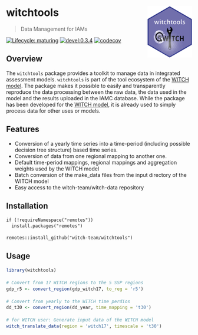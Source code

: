 
<!-- README.md is generated from README.Rmd. Please edit that file -->
<!-- Because of a bug, duplicate the header below in the md file before building pkgdown  -->

# witchtools <img src="man/figures/logo.png" align="right" alt="" width="120" />

> Data Management for IAMs

<!-- badges: start -->

[![Lifecycle:
maturing](https://img.shields.io/badge/lifecycle-maturing-blue.svg)](https://www.tidyverse.org/lifecycle/#maturing)
[![devel:0.3.4](https://img.shields.io/badge/devel%20version-0.3.4-green.svg)](https://github.com/witch-team/witchtools)
[![codecov](https://codecov.io/gh/witch-team/witchtools/branch/master/graph/badge.svg)](https://codecov.io/gh/witch-team/witchtools)
<!-- badges: end -->

## Overview

The `witchtools` package provides a toolkit to manage data in integrated
assessment models. `witchtools` is part of the tool ecosystem of the
[WITCH model](https://www.witchmodel.org). The package makes it possible
to easily and transparently reproduce the data processing between the
raw data, the data used in the model and the results uploaded in the
IAMC database. While the package has been developed for the [WITCH
model](https://www.witchmodel.org), it is already used to simply process
data for other uses or models.

## Features

-   Conversion of a yearly time series into a time-period (including
    possible decision tree structure) based time series.
-   Conversion of data from one regional mapping to another one.
-   Default time-period mappings, regional mappings and aggregation
    weights used by the WITCH model
-   Batch conversion of the make_data files from the input directory of
    the WITCH model
-   Easy access to the witch-team/witch-data repository

## Installation

    if (!requireNamespace("remotes"))
      install.packages("remotes")

    remotes::install_github("witch-team/witchtools")

## Usage

``` r
library(witchtools)

# Convert from 17 WITCH regions to the 5 SSP regions 
gdp_r5 <- convert_region(gdp_witch17, to_reg = 'r5')

# Convert from yearly to the WITCH time perdios
dd_t30 <- convert_region(dd_year, time_mapping = 't30')

# for WITCH user: Generate input data of the WITCH model
witch_translate_data(region = 'witch17', timescale = 't30')
```
